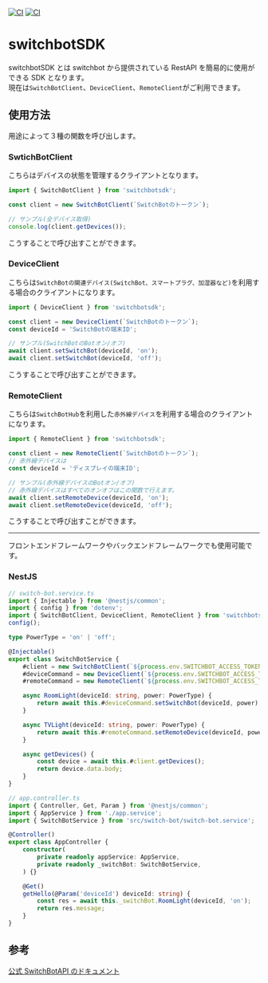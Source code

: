 [![CI](https://github.com/RimlTempest/switchbotSDK/actions/workflows/test.yaml/badge.svg)](https://github.com/RimlTempest/switchbotSDK/actions/workflows/test.yaml)
[![CI](https://github.com/RimlTempest/switchbotSDK/actions/workflows/reviewdog.yaml/badge.svg)](https://github.com/RimlTempest/switchbotSDK/actions/workflows/reviewdog.yaml)
# switchbotSDK

switchbotSDK とは switchbot から提供されている RestAPI を簡易的に使用ができる SDK となります。  
現在は`SwitchBotClient`、`DeviceClient`、`RemoteClient`がご利用できます。

## 使用方法

用途によって３種の関数を呼び出します。

### SwtichBotClient

こちらはデバイスの状態を管理するクライアントとなります。

```ts
import { SwitchBotClient } from 'switchbotsdk';

const client = new SwitchBotClient(`SwitchBotのトークン`);

// サンプル(全デバイス取得)
console.log(client.getDevices());
```

こうすることで呼び出すことができます。

### DeviceClient

こちらは`SwitchBotの関連デバイス(SwitchBot、スマートプラグ、加湿器など)`を利用する場合のクライアントになります。

```ts
import { DeviceClient } from 'switchbotsdk';

const client = new DeviceClient(`SwitchBotのトークン`);
const deviceId = 'SwitchBotの端末ID';

// サンプル(SwitchBotのBotオン/オフ)
await client.setSwitchBot(deviceId, 'on');
await client.setSwitchBot(deviceId, 'off');
```

こうすることで呼び出すことができます。

### RemoteClient

こちらは`SwitchBotHub`を利用した`赤外線デバイス`を利用する場合のクライアントになります。

```ts
import { RemoteClient } from 'switchbotsdk';

const client = new RemoteClient(`SwitchBotのトークン`);
// 赤外線デバイスは
const deviceId = 'ディスプレイの端末ID';

// サンプル(赤外線デバイスのBotオン/オフ)
// 赤外線デバイスはすべてのオンオフはこの関数で行えます。
await client.setRemoteDevice(deviceId, 'on');
await client.setRemoteDevice(deviceId, 'off');
```

こうすることで呼び出すことができます。

---

フロントエンドフレームワークやバックエンドフレームワークでも使用可能です。

### NestJS

```ts
// switch-bot.service.ts
import { Injectable } from '@nestjs/common';
import { config } from 'dotenv';
import { SwitchBotClient, DeviceClient, RemoteClient } from 'switchbotsdk';
config();

type PowerType = 'on' | 'off';

@Injectable()
export class SwitchBotService {
    #client = new SwitchBotClient(`${process.env.SWITCHBOT_ACCESS_TOKEN}`);
    #deviceCommand = new DeviceClient(`${process.env.SWITCHBOT_ACCESS_TOKEN}`);
    #remoteCommand = new RemoteClient(`${process.env.SWITCHBOT_ACCESS_TOKEN}`);

    async RoomLight(deviceId: string, power: PowerType) {
        return await this.#deviceCommand.setSwitchBot(deviceId, power);
    }

    async TVLight(deviceId: string, power: PowerType) {
        return await this.#remoteCommand.setRemoteDevice(deviceId, power);
    }

    async getDevices() {
        const device = await this.#client.getDevices();
        return device.data.body;
    }
}

// app.controller.ts
import { Controller, Get, Param } from '@nestjs/common';
import { AppService } from './app.service';
import { SwitchBotService } from 'src/switch-bot/switch-bot.service';

@Controller()
export class AppController {
    constructor(
        private readonly appService: AppService,
        private readonly _switchBot: SwitchBotService,
    ) {}

    @Get()
    getHello(@Param('deviceId') deviceId: string) {
        const res = await this._switchBot.RoomLight(deviceId, 'on');
        return res.message;
    }
}
```

## 参考

[公式 SwitchBotAPI のドキュメント](https://github.com/OpenWonderLabs/SwitchBotAPI)
